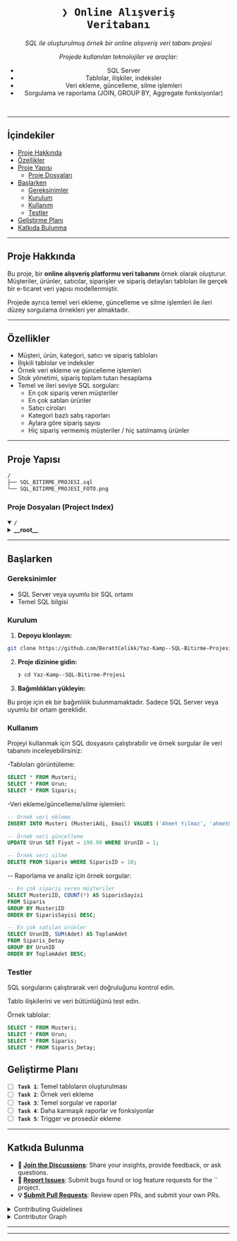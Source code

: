 <div id="top">

<!-- HEADER STYLE: CLASSIC -->
<div align="center">


# <code>❯ Online Alışveriş Veritabanı</code>

<em>SQL ile oluşturulmuş örnek bir online alışveriş veri tabanı projesi</em>

<em>Projede kullanılan teknolojiler ve araçlar:</em>
- SQL Server
- Tablolar, ilişkiler, indeksler
- Veri ekleme, güncelleme, silme işlemleri
- Sorgulama ve raporlama (JOIN, GROUP BY, Aggregate fonksiyonlar)

</div>
<br>

---

## İçindekiler

- [Proje Hakkında](#proje-hakkında)
- [Özellikler](#özellikler)
- [Proje Yapısı](#proje-yapısı)
    - [Proje Dosyaları](#proje-dosyaları)
- [Başlarken](#başlarken)
    - [Gereksinimler](#gereksinimler)
    - [Kurulum](#kurulum)
    - [Kullanım](#kullanım)
    - [Testler](#testler)
- [Geliştirme Planı](#geliştirme-planı)
- [Katkıda Bulunma](#katkıda-bulunma)
---

## Proje Hakkında

Bu proje, bir **online alışveriş platformu veri tabanını** örnek olarak oluşturur.  
Müşteriler, ürünler, satıcılar, siparişler ve sipariş detayları tabloları ile gerçek bir e-ticaret veri yapısı modellenmiştir.  

Projede ayrıca temel veri ekleme, güncelleme ve silme işlemleri ile ileri düzey sorgulama örnekleri yer almaktadır.

---

## Özellikler

- Müşteri, ürün, kategori, satıcı ve sipariş tabloları
- İlişkili tablolar ve indeksler
- Örnek veri ekleme ve güncelleme işlemleri
- Stok yönetimi, sipariş toplam tutarı hesaplama
- Temel ve ileri seviye SQL sorguları:
  - En çok sipariş veren müşteriler
  - En çok satılan ürünler
  - Satıcı ciroları
  - Kategori bazlı satış raporları
  - Aylara göre sipariş sayısı
  - Hiç sipariş vermemiş müşteriler / hiç satılmamış ürünler

---

## Proje Yapısı

```sh
/
├── SQL_BITIRME_PROJESI.sql
└── SQL_BITIRME_PROJESI_FOTO.png
```
### Proje Dosyaları (Project Index)

<details open>
<summary><b><code>/</code></b></summary>
<details>
<summary><b>__root__</b></summary>
<blockquote>
<div class='directory-path' style='padding: 8px 0; color: #666;'>
<code><b>⦿ __root__</b></code>
<table style='width: 100%; border-collapse: collapse;'>
<thead>
<tr style='background-color: #f8f9fa;'>
<th style='width: 30%; text-align: left; padding: 8px;'>Dosya Adı</th>
<th style='text-align: left; padding: 8px;'>Açıklama</th>
</tr>
</thead>
<tr style='border-bottom: 1px solid #eee;'>
<td style='padding: 8px;'><b><a href='/SQL_BITIRME_PROJESI.sql'>SQL_BITIRME_PROJESI.sql</a></b></td>
<td style='padding: 8px;'>Online alışveriş veri tabanı için SQL sorguları: tablolar, veri ekleme/güncelleme/silme, stok yönetimi, sipariş hesaplamaları ve raporlama sorguları.</td>
</tr>
<tr style='border-bottom: 1px solid #eee;'>
<td style='padding: 8px;'><b><a href='/SQL_BITIRME_PROJESI_FOTO.png'>SQL_BITIRME_PROJESI_FOTO.png</a></b></td>
<td style='padding: 8px;'>Projenin veri tabanı yapısını görselleştiren diyagram.</td>
</tr>
</table>
</blockquote>
</details>
</details>

---

## Başlarken

### Gereksinimler

- SQL Server veya uyumlu bir SQL ortamı
- Temel SQL bilgisi

### Kurulum

1. **Depoyu klonlayın:** 

```sh
git clone https://github.com/BerattCelikk/Yaz-Kamp--SQL-Bitirme-Projesi
```

2. **Proje dizinine gidin:**

    ```sh
    ❯ cd Yaz-Kamp--SQL-Bitirme-Projesi
    ```

3. **Bağımlılıkları yükleyin:**

Bu proje için ek bir bağımlılık bulunmamaktadır. Sadece SQL Server veya uyumlu bir ortam gereklidir.

### Kullanım

Projeyi kullanmak için SQL dosyasını çalıştırabilir ve örnek sorgular ile veri tabanını inceleyebilirsiniz:

-Tabloları görüntüleme:
```sql
SELECT * FROM Musteri;
SELECT * FROM Urun;
SELECT * FROM Siparis;
```
-Veri ekleme/güncelleme/silme işlemleri:

```sql
-- Örnek veri ekleme
INSERT INTO Musteri (MusteriAdi, Email) VALUES ('Ahmet Yılmaz', 'ahmet@example.com');

-- Örnek veri güncelleme
UPDATE Urun SET Fiyat = 199.99 WHERE UrunID = 1;

-- Örnek veri silme
DELETE FROM Siparis WHERE SiparisID = 10;
```
-- Raporlama ve analiz için örnek sorgular:
```sql
-- En çok sipariş veren müşteriler
SELECT MusteriID, COUNT(*) AS SiparisSayisi 
FROM Siparis 
GROUP BY MusteriID 
ORDER BY SiparisSayisi DESC;

-- En çok satılan ürünler
SELECT UrunID, SUM(Adet) AS ToplamAdet 
FROM Siparis_Detay 
GROUP BY UrunID 
ORDER BY ToplamAdet DESC;

```

### Testler

SQL sorgularını çalıştırarak veri doğruluğunu kontrol edin.

Tablo ilişkilerini ve veri bütünlüğünü test edin.

Örnek tablolar:

```sql
SELECT * FROM Musteri;
SELECT * FROM Urun;
SELECT * FROM Siparis;
SELECT * FROM Siparis_Detay;
```


## Geliştirme Planı

- [ ] **`Task 1`**: Temel tabloların oluşturulması
- [ ] **`Task 2`**: Örnek veri ekleme
- [ ] **`Task 3`**: Temel sorgular ve raporlar
- [ ] **`Task 4`**: Daha karmaşık raporlar ve fonksiyonlar
- [ ] **`Task 5`**: Trigger ve prosedür ekleme
---

## Katkıda Bulunma

- **💬 [Join the Discussions](https://LOCAL///discussions)**: Share your insights, provide feedback, or ask questions.
- **🐛 [Report Issues](https://LOCAL///issues)**: Submit bugs found or log feature requests for the `` project.
- **💡 [Submit Pull Requests](https://LOCAL///blob/main/CONTRIBUTING.md)**: Review open PRs, and submit your own PRs.

<details closed>
<summary>Contributing Guidelines</summary>

1. **Fork the Repository**: Start by forking the project repository to your LOCAL account.
2. **Clone Locally**: Clone the forked repository to your local machine using a git client.
   ```sh
   git clone .
   ```
3. **Create a New Branch**: Always work on a new branch, giving it a descriptive name.
   ```sh
   git checkout -b new-feature-x
   ```
4. **Make Your Changes**: Develop and test your changes locally.
5. **Commit Your Changes**: Commit with a clear message describing your updates.
   ```sh
   git commit -m 'Implemented new feature x.'
   ```
6. **Push to LOCAL**: Push the changes to your forked repository.
   ```sh
   git push origin new-feature-x
   ```
7. **Submit a Pull Request**: Create a PR against the original project repository. Clearly describe the changes and their motivations.
8. **Review**: Once your PR is reviewed and approved, it will be merged into the main branch. Congratulations on your contribution!
</details>

<details closed>
<summary>Contributor Graph</summary>
<br>
<p align="left">
   <a href="https://LOCAL{///}graphs/contributors">
      <img src="https://contrib.rocks/image?repo=/">
   </a>
</p>
</details>

---


</div>


[back-to-top]: https://img.shields.io/badge/-BACK_TO_TOP-151515?style=flat-square


---
